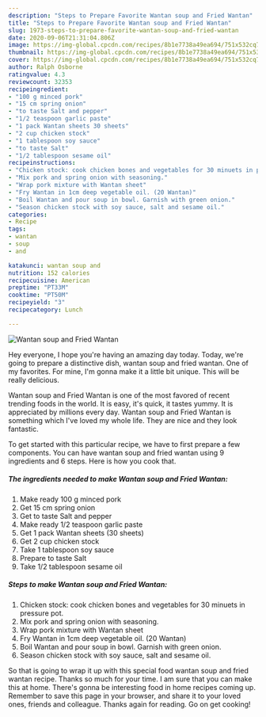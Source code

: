 ```yaml
---
description: "Steps to Prepare Favorite Wantan soup and Fried Wantan"
title: "Steps to Prepare Favorite Wantan soup and Fried Wantan"
slug: 1973-steps-to-prepare-favorite-wantan-soup-and-fried-wantan
date: 2020-09-06T21:31:04.806Z
image: https://img-global.cpcdn.com/recipes/8b1e7738a49ea694/751x532cq70/wantan-soup-and-fried-wantan-recipe-main-photo.jpg
thumbnail: https://img-global.cpcdn.com/recipes/8b1e7738a49ea694/751x532cq70/wantan-soup-and-fried-wantan-recipe-main-photo.jpg
cover: https://img-global.cpcdn.com/recipes/8b1e7738a49ea694/751x532cq70/wantan-soup-and-fried-wantan-recipe-main-photo.jpg
author: Ralph Osborne
ratingvalue: 4.3
reviewcount: 32353
recipeingredient:
- "100 g minced pork"
- "15 cm spring onion"
- "to taste Salt and pepper"
- "1/2 teaspoon garlic paste"
- "1 pack Wantan sheets 30 sheets"
- "2 cup chicken stock"
- "1 tablespoon soy sauce"
- "to taste Salt"
- "1/2 tablespoon sesame oil"
recipeinstructions:
- "Chicken stock: cook chicken bones and vegetables for 30 minuets in pressure pot."
- "Mix pork and spring onion with seasoning."
- "Wrap pork mixture with Wantan sheet"
- "Fry Wantan in 1cm deep vegetable oil. (20 Wantan)"
- "Boil Wantan and pour soup in bowl. Garnish with green onion."
- "Season chicken stock with soy sauce, salt and sesame oil."
categories:
- Recipe
tags:
- wantan
- soup
- and

katakunci: wantan soup and 
nutrition: 152 calories
recipecuisine: American
preptime: "PT33M"
cooktime: "PT50M"
recipeyield: "3"
recipecategory: Lunch

---
```



![Wantan soup and Fried Wantan](https://img-global.cpcdn.com/recipes/8b1e7738a49ea694/751x532cq70/wantan-soup-and-fried-wantan-recipe-main-photo.jpg)

Hey everyone, I hope you're having an amazing day today. Today, we're going to prepare a distinctive dish, wantan soup and fried wantan. One of my favorites. For mine, I'm gonna make it a little bit unique. This will be really delicious.

Wantan soup and Fried Wantan is one of the most favored of recent trending foods in the world. It is easy, it's quick, it tastes yummy. It is appreciated by millions every day. Wantan soup and Fried Wantan is something which I've loved my whole life. They are nice and they look fantastic.




To get started with this particular recipe, we have to first prepare a few components. You can have wantan soup and fried wantan using 9 ingredients and 6 steps. Here is how you cook that.

<!--inarticleads1-->

##### The ingredients needed to make Wantan soup and Fried Wantan:

1. Make ready 100 g minced pork
1. Get 15 cm spring onion
1. Get to taste Salt and pepper
1. Make ready 1/2 teaspoon garlic paste
1. Get 1 pack Wantan sheets (30 sheets)
1. Get 2 cup chicken stock
1. Take 1 tablespoon soy sauce
1. Prepare to taste Salt
1. Take 1/2 tablespoon sesame oil




<!--inarticleads2-->

##### Steps to make Wantan soup and Fried Wantan:

1. Chicken stock: cook chicken bones and vegetables for 30 minuets in pressure pot.
1. Mix pork and spring onion with seasoning.
1. Wrap pork mixture with Wantan sheet
1. Fry Wantan in 1cm deep vegetable oil. (20 Wantan)
1. Boil Wantan and pour soup in bowl. Garnish with green onion.
1. Season chicken stock with soy sauce, salt and sesame oil.




So that is going to wrap it up with this special food wantan soup and fried wantan recipe. Thanks so much for your time. I am sure that you can make this at home. There's gonna be interesting food in home recipes coming up. Remember to save this page in your browser, and share it to your loved ones, friends and colleague. Thanks again for reading. Go on get cooking!

